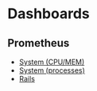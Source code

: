 # Dashboards

## Prometheus
* [System (CPU/MEM)](prometheus/node_exporter.json)
* [System (processes)](prometheus/processes.json)
* [Rails](prometheus/rails.json)
